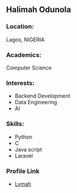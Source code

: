 ## Halimah Odunola

### Location:

Lagos, NIGERIA

### Academics:

Computer Science 

### Interests:

- Backend Development
- Data Engineering
- AI 

### Skills:
- Python
- C
- Java script
- Laravel

### Profile Link
- [Lymah](https://github.com/Lymah123)